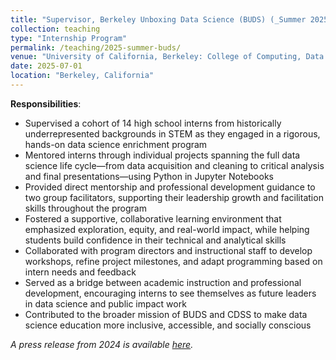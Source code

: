 ```yaml
---
title: "Supervisor, Berkeley Unboxing Data Science (BUDS) (_Summer 2025_)"
collection: teaching
type: "Internship Program"
permalink: /teaching/2025-summer-buds/
venue: "University of California, Berkeley: College of Computing, Data Science, and Society (CDSS)"
date: 2025-07-01
location: "Berkeley, California"
---
```


__Responsibilities__:
- Supervised a cohort of 14 high school interns from historically underrepresented backgrounds in STEM as they engaged in a rigorous, hands-on data science enrichment program
- Mentored interns through individual projects spanning the full data science life cycle—from data acquisition and cleaning to critical analysis and final presentations—using Python in Jupyter Notebooks
- Provided direct mentorship and professional development guidance to two group facilitators, supporting their leadership growth and facilitation skills throughout the program
- Fostered a supportive, collaborative learning environment that emphasized exploration, equity, and real-world impact, while helping students build confidence in their technical and analytical skills
- Collaborated with program directors and instructional staff to develop workshops, refine project milestones, and adapt programming based on intern needs and feedback
- Served as a bridge between academic instruction and professional development, encouraging interns to see themselves as future leaders in data science and public impact work
- Contributed to the broader mission of BUDS and CDSS to make data science education more inclusive, accessible, and socially conscious

_A press release from 2024 is available [here](https://cdss.berkeley.edu/dsus/news/berkeley-unboxing-data-science-buds-ignites-passion-high-school-student-angela-loza)._
